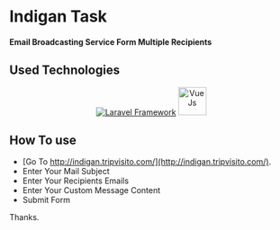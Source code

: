 # Indigan Task
#### Email Broadcasting Service Form Multiple Recipients

## Used Technologies
<p align="center">
<a href="https://laravel.com">
<img src="https://laravel.com/img/logotype.min.svg" alt="Laravel Framework"></a>

<a href="https://laravel.com">
<img src="https://vuejs.org/images/logo.svg" width="50" alt="Vue Js"></a>
</p>

## How To use

- [Go To http://indigan.tripvisito.com/](http://indigan.tripvisito.com/).
- Enter Your Mail Subject
- Enter Your Recipients Emails
- Enter Your Custom Message Content
- Submit Form

Thanks.

